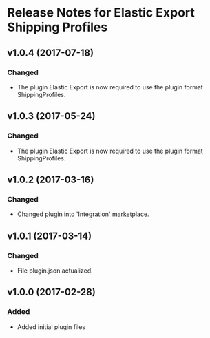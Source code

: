 # Release Notes for Elastic Export Shipping Profiles

## v1.0.4 (2017-07-18)

### Changed
- The plugin Elastic Export is now required to use the plugin format ShippingProfiles.

## v1.0.3 (2017-05-24)

### Changed
- The plugin Elastic Export is now required to use the plugin format ShippingProfiles.

## v1.0.2 (2017-03-16)

### Changed
- Changed plugin into 'Integration' marketplace.

## v1.0.1 (2017-03-14)

### Changed
- File plugin.json actualized.

## v1.0.0 (2017-02-28)
 
### Added
- Added initial plugin files

